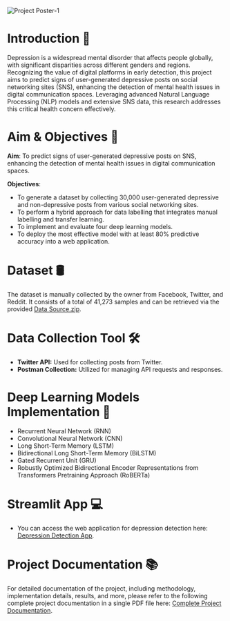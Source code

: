 ![Project Poster-1](https://github.com/LiewJunYen-DataAnalyst/Depression-Classification-Through-Natural-Language-Processing-Of-Social-Networking/assets/130137513/7ad4aaef-9dd6-484a-813e-6debe96c380a)

# Introduction 📖
Depression is a widespread mental disorder that affects people globally, with significant disparities across different genders and regions. Recognizing the value of digital platforms in early detection, this project aims to predict signs of user-generated depressive posts on social networking sites (SNS), enhancing the detection of mental health issues in digital communication spaces. Leveraging advanced Natural Language Processing (NLP) models and extensive SNS data, this research addresses this critical health concern effectively.

# Aim & Objectives 🎯
**Aim**: To predict signs of user-generated depressive posts on SNS, enhancing the detection of mental health issues in digital communication spaces.

**Objectives**:
* To generate a dataset by collecting 30,000 user-generated depressive and non-depressive posts from various social networking sites.
* To perform a hybrid approach for data labelling that integrates manual labelling and transfer learning.
* To implement and evaluate four deep learning models.
* To deploy the most effective model with at least 80% predictive accuracy into a web application.

# Dataset 🛢️
The dataset is manually collected by the owner from Facebook, Twitter, and Reddit. It consists of a total of 41,273 samples and can be retrieved via the provided [Data Source.zip](Data%20Source.zip).

# Data Collection Tool 🛠️
* **Twitter API:** Used for collecting posts from Twitter.
* **Postman Collection:** Utilized for managing API requests and responses.

# Deep Learning Models Implementation 🤖
* Recurrent Neural Network (RNN)
* Convolutional Neural Network (CNN)
* Long Short-Term Memory (LSTM)
* Bidirectional Long Short-Term Memory (BiLSTM)
* Gated Recurrent Unit (GRU)
* Robustly Optimized Bidirectional Encoder Representations from Transformers Pretraining Approach (RoBERTa)

# Streamlit App 💻
* You can access the web application for depression detection here: [Depression Detection App](https://depdetection.streamlit.app/).

# Project Documentation 📚
For detailed documentation of the project, including methodology, implementation details, results, and more, please refer to the following complete project documentation in a single PDF file here: [Complete Project Documentation](https://1drv.ms/w/s!Ar5gsj8m4olr0AI5b4L13Y_lQG3e?e=VPldao).
